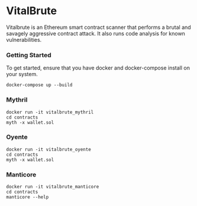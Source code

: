 # VitalBrute

Vitalbrute is an Ethereum smart contract scanner that performs a brutal and savagely aggressive contract attack. It also runs code analysis for known vulnerabilities.

### Getting Started
To get started, ensure that you have docker and docker-compose install on your system.

```
docker-compose up --build

```

### Mythril

```
docker run -it vitalbrute_mythril
cd contracts
myth -x wallet.sol
```

### Oyente

```
docker run -it vitalbrute_oyente
cd contracts
myth -x wallet.sol
```

### Manticore

```
docker run -it vitalbrute_manticore
cd contracts
manticore --help
```
